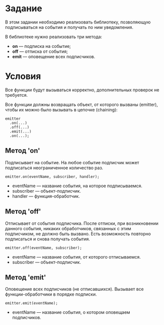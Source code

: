 # Задание

В этом задании необходимо реализовать библиотеку, позволяющую подписываться на события и получать по ним уведомления.

В библиотеке нужно реализовать три метода:
* **on** — подписка на событие;
* **off** — отписка от события;
* **emit** — оповещение всех подписчиков.

# Условия

Все функции будут вызываться корректно, дополнительных проверок не требуется.

Все функции должны возвращать объект, от которого вызваны (emitter), чтобы их можно было вызывать в цепочке (chaining):
```
emitter
  .on(...)
  .off(...)
  .emit(...)
  .on(...);
```

## Метод 'on'

Подписывает на событие. На любое событие подписчик может подписаться неограниченное количество раз.

```emitter.on(eventName, subscriber, handler);```
* eventName — название события, на которое подписываемся.
* subscriber — объект-подписчик.
* handler — функция-обработчик.

## Метод 'off'

Отписывает от события подписчика. После отписки, при возникновении данного события, никаких обработчиков, связанных с этим подписчиком, не должно быть вызвано. Есть возможность повторно подписаться и снова получать события.

```emitter.off(eventName, subscriber);```

* eventName — название события, от которого отписываемся.
* subscriber — объект-подписчик.

## Метод 'emit'

Оповещение всех подписчиков (не отписавшихся). Вызывает все функции-обработчики в порядке подписки.

```emitter.emit(eventName);```

* eventName — название события, о котором оповещаем подписчиков.


